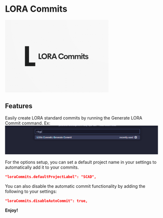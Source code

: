 # LORA Commits

![LORA Commits](resources/lora-commits.png)

## Features

Easily create LORA standard commits by running the Generate LORA Commit command.
Ex:
![LORA Commits](resources/generate-commit.png)

For the options setup, you can set a default project name in your settings to automatically add it to your commits.

```json
"loraCommits.defaultProjectLabel": "SCAD",
```

You can also disable the automatic commit functionality by adding the following to your settings:

```json
"loraCommits.disableAutoCommit": true,
```

**Enjoy!**
